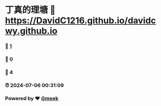 # 丁真的理塘 :link: https://DavidC1216.github.io/davidcwy.github.io 
### :page_facing_up: [1](https://DavidC1216.github.io/davidcwy.github.io/tag.html) 
### :speech_balloon: 0 
### :hibiscus: 4 
### :alarm_clock: 2024-07-06 00:31:09 
### Powered by :heart: [Gmeek](https://github.com/Meekdai/Gmeek)
